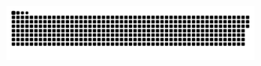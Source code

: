 
<!-- <img align="right" height="190" src="https://camo.githubusercontent.com/0229b9a70223604f859b07d927ddbc467a6d3ec84e33b6eb08b6a7c84af72139/68747470733a2f2f692e70696e696d672e636f6d2f6f726967696e616c732f36652f61352f66642f36656135666435393834373766346562363232353366633330303430333963612e676966"  /> -->
![snake gif](https://github.com/andrii-marchenko-pineal/andrii-marchenko-pineal/blob/output/github-snake-dark.svg)
